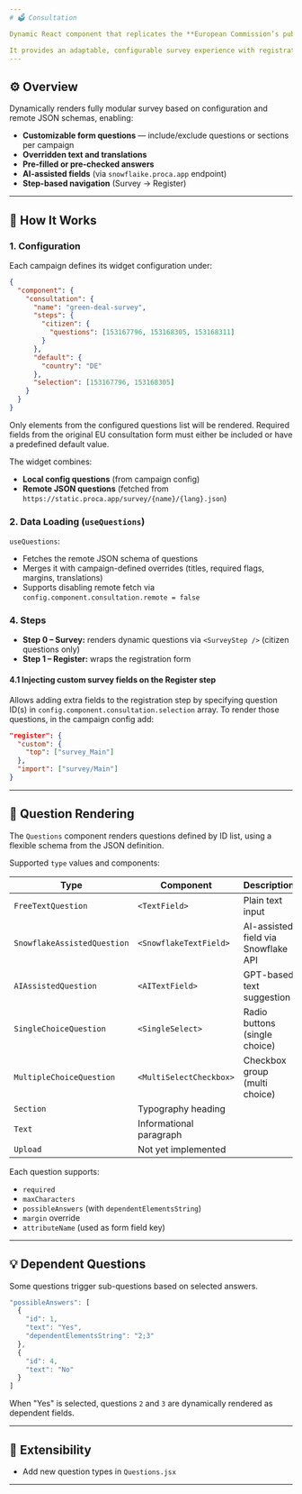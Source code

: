 ```yaml
---
# 🗳️ Consultation

Dynamic React component that replicates the **European Commission’s public consultation forms** — allowing organizations to collect responses through a customizable, embeddable form.

It provides an adaptable, configurable survey experience with registration and optional AI-assisted input fields.
---
```


## ⚙️ Overview

Dynamically renders fully modular survey based on configuration and remote JSON schemas, enabling:

- **Customizable form questions** — include/exclude questions or sections per campaign
- **Overridden text and translations**
- **Pre-filled or pre-checked answers**
- **AI-assisted fields** (via `snowflaike.proca.app` endpoint)
- **Step-based navigation** (Survey → Register)

---

## 🚀 How It Works

### 1. Configuration

Each campaign defines its widget configuration under:

```json
{
  "component": {
    "consultation": {
      "name": "green-deal-survey",
      "steps": {
        "citizen": {
          "questions": [153167796, 153168305, 153168311]
        }
      },
      "default": {
        "country": "DE"
      },
      "selection": [153167796, 153168305]
    }
  }
}
```

Only elements from the configured questions list will be rendered.
Required fields from the original EU consultation form must either be included or have a predefined default value.

The widget combines:

- **Local config questions** (from campaign config)
- **Remote JSON questions** (fetched from `https://static.proca.app/survey/{name}/{lang}.json`)

### 2. Data Loading (`useQuestions`)

`useQuestions`:

- Fetches the remote JSON schema of questions
- Merges it with campaign-defined overrides (titles, required flags, margins, translations)
- Supports disabling remote fetch via `config.component.consultation.remote = false`

### 4. Steps

- **Step 0 – Survey:** renders dynamic questions via `<SurveyStep />` (citizen questions only)
- **Step 1 – Register:** wraps the registration form

#### 4.1 Injecting custom survey fields on the Register step

Allows adding extra fields to the registration step by specifying question ID(s) in `config.component.consultation.selection` array. To render those questions, in the campaign config add:

```json
"register": {
  "custom": {
    "top": ["survey_Main"]
  },
  "import": ["survey/Main"]
}
```

---

## 🧠 Question Rendering

The `Questions` component renders questions defined by ID list, using a flexible schema from the JSON definition.

Supported `type` values and components:

| Type                        | Component               | Description                         |
| --------------------------- | ----------------------- | ----------------------------------- |
| `FreeTextQuestion`          | `<TextField>`           | Plain text input                    |
| `SnowflakeAssistedQuestion` | `<SnowflakeTextField>`  | AI-assisted field via Snowflake API |
| `AIAssistedQuestion`        | `<AITextField>`         | GPT-based text suggestion           |
| `SingleChoiceQuestion`      | `<SingleSelect>`        | Radio buttons (single choice)       |
| `MultipleChoiceQuestion`    | `<MultiSelectCheckbox>` | Checkbox group (multi choice)       |
| `Section`                   | Typography heading      |                                     |
| `Text`                      | Informational paragraph |                                     |
| `Upload`                    | Not yet implemented     |                                     |

Each question supports:

- `required`
- `maxCharacters`
- `possibleAnswers` (with `dependentElementsString`)
- `margin` override
- `attributeName` (used as form field key)

---

## 💡 Dependent Questions

Some questions trigger sub-questions based on selected answers.

```js
"possibleAnswers": [
  {
    "id": 1,
    "text": "Yes",
    "dependentElementsString": "2;3"
  },
  {
    "id": 4,
    "text": "No"
  }
]
```

When "Yes" is selected, questions `2` and `3` are dynamically rendered as dependent fields.

---

## 🧱 Extensibility

- Add new question types in `Questions.jsx`

---
